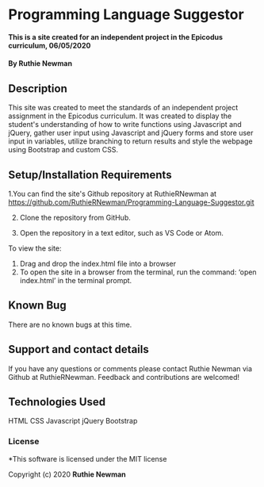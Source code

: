 # Programming Language Suggestor

#### This is a site created for an independent project in the Epicodus curriculum, 06/05/2020

#### By **Ruthie Newman**

## Description

This site was created to meet the standards of an independent project assignment in the Epicodus curriculum. It was created to display the student's understanding of how to write functions using Javascript and jQuery, gather user input using Javascript and jQuery forms and store user input in variables, utilize branching to return results and style the webpage using Bootstrap and custom CSS.   

## Setup/Installation Requirements

1.You can find the site's Github repository at RuthieRNewman at https://github.com/RuthieRNewman/Programming-Language-Suggestor.git

2. Clone the repository from GitHub.

3. Open the repository in a text editor, such as VS Code or Atom. 

To view the site:

1. Drag and drop the index.html file into a browser
2. To open the site in a browser from the terminal, run the command: ‘open index.html’ in the terminal prompt. 

## Known Bug
There are no known bugs at this time. 

## Support and contact details

If you have any questions or comments please contact Ruthie Newman via Github at RuthieRNewman. Feedback and contributions are welcomed!

## Technologies Used

HTML
CSS
Javascript
jQuery
Bootstrap

### License

*This software is licensed under the MIT license

Copyright (c) 2020 **Ruthie Newman**